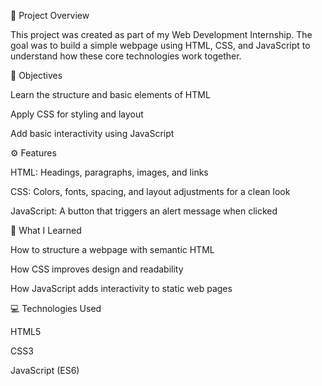 📄 Project Overview

This project was created as part of my Web Development Internship. The goal was to build a simple webpage using HTML, CSS, and JavaScript to understand how these core technologies work together.

🎯 Objectives

Learn the structure and basic elements of HTML

Apply CSS for styling and layout

Add basic interactivity using JavaScript

⚙️ Features

HTML: Headings, paragraphs, images, and links

CSS: Colors, fonts, spacing, and layout adjustments for a clean look

JavaScript: A button that triggers an alert message when clicked

🧠 What I Learned

How to structure a webpage with semantic HTML

How CSS improves design and readability

How JavaScript adds interactivity to static web pages

💻 Technologies Used

HTML5

CSS3

JavaScript (ES6)
